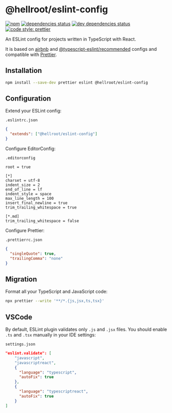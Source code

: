 # @hellroot/eslint-config

[![npm](https://img.shields.io/npm/v/@hellroot/eslint-config.svg)](https://www.npmjs.com/package/@hellroot/eslint-config)
[![dependencies status](https://img.shields.io/david/hellroot/eslint-config.svg)](https://david-dm.org/hellroot/eslint-config)
[![dev dependencies status](https://img.shields.io/david/dev/hellroot/eslint-config.svg)](https://david-dm.org/hellroot/eslint-config?type=dev)
[![code style: prettier](https://img.shields.io/badge/code_style-prettier-ff69b4.svg)](https://github.com/prettier/prettier)

An ESLint config for projects written in TypeScript with React.

It is based on [airbnb](https://github.com/airbnb/javascript/tree/master/packages/eslint-config-airbnb) and [@typescript-eslint/recommended](https://github.com/typescript-eslint/typescript-eslint/tree/master/packages/eslint-plugin) configs and compatible with [Prettier](https://prettier.io).

## Installation

```bash
npm install --save-dev prettier eslint @hellroot/eslint-config
```

## Configuration

Extend your ESLint config:

`.eslintrc.json`

```json
{
  "extends": ["@hellroot/eslint-config"]
}
```

Configure EditorConfig:

`.editorconfig`

```editorconfig
root = true

[*]
charset = utf-8
indent_size = 2
end_of_line = lf
indent_style = space
max_line_length = 100
insert_final_newline = true
trim_trailing_whitespace = true

[*.md]
trim_trailing_whitespace = false
```

Configure Prettier:

`.prettierrc.json`

```json
{
  "singleQuote": true,
  "trailingComma": "none"
}
```

## Migration

Format all your TypeScript and JavaScript code:

```bash
npx prettier --write '**/*.{js,jsx,ts,tsx}'
```

## VSCode

By default, ESLint plugin validates only `.js` and `.jsx` files.
You should enable `.ts` and `.tsx` manually in your IDE settings:

`settings.json`

```json
"eslint.validate": [
    "javascript",
    "javascriptreact",
    {
      "language": "typescript",
      "autoFix": true
    },
    {
      "language": "typescriptreact",
      "autoFix": true
    }
]
```
